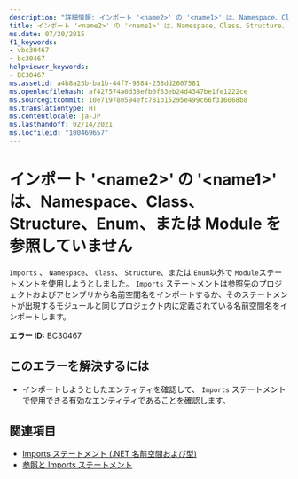 ```yaml
---
description: "詳細情報: インポート '<name2>' の '<name1>' は、Namespace、Class、Structure、Enum、または Module を参照していません"
title: インポート '<name2>' の '<name1>' は、Namespace、Class、Structure、Enum、または Module を参照していません
ms.date: 07/20/2015
f1_keywords:
- vbc30467
- bc30467
helpviewer_keywords:
- BC30467
ms.assetid: a4b8a23b-ba1b-44f7-9584-258dd2607581
ms.openlocfilehash: af427574a0d38efb0f53eb24d4347be1fe1222ce
ms.sourcegitcommit: 10e719780594efc781b15295e499c66f316068b8
ms.translationtype: HT
ms.contentlocale: ja-JP
ms.lasthandoff: 02/14/2021
ms.locfileid: "100469657"
---
```

# <a name="name1-for-the-imports-name2-does-not-refer-to-a-namespace-class-structure-enum-or-module"></a>インポート '\<name2>' の '\<name1>' は、Namespace、Class、Structure、Enum、または Module を参照していません

`Imports` 、 `Namespace`、 `Class`、 `Structure`、または `Enum`以外で `Module`ステートメントを使用しようとしました。 `Imports` ステートメントは参照先のプロジェクトおよびアセンブリから名前空間名をインポートするか、そのステートメントが出現するモジュールと同じプロジェクト内に定義されている名前空間名をインポートします。  
  
 **エラー ID:** BC30467  
  
## <a name="to-correct-this-error"></a>このエラーを解決するには  
  
- インポートしようとしたエンティティを確認して、 `Imports` ステートメントで使用できる有効なエンティティであることを確認します。  
  
## <a name="see-also"></a>関連項目

- [Imports ステートメント (.NET 名前空間および型)](../language-reference/statements/imports-statement-net-namespace-and-type.md)
- [参照と Imports ステートメント](../programming-guide/program-structure/references-and-the-imports-statement.md)
